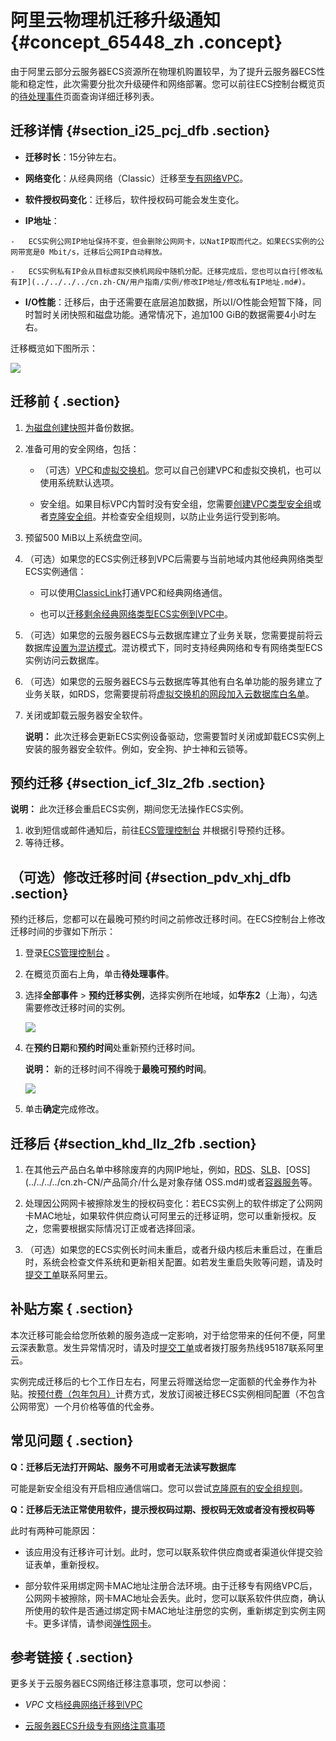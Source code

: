 # 阿里云物理机迁移升级通知 {#concept_65448_zh .concept}

由于阿里云部分云服务器ECS资源所在物理机购置较早，为了提升云服务器ECS性能和稳定性，此次需要分批次升级硬件和网络部署。您可以前往ECS控制台概览页的[待处理事件](https://ecs.console.aliyun.com/#/events/unsettled/securityGroupWarning)页面查询详细迁移列表。

## 迁移详情 {#section_i25_pcj_dfb .section}

-    **迁移时长**：15分钟左右。

-    **网络变化**：从经典网络（Classic）迁移至[专有网络VPC](../../../../cn.zh-CN/产品简介/什么是专有网络.md#)。

-    **软件授权码变化**：迁移后，软件授权码可能会发生变化。

-    **IP地址**：

    -   ECS实例公网IP地址保持不变，但会删除公网网卡，以NatIP取而代之。如果ECS实例的公网带宽是0 Mbit/s，迁移后公网IP自动释放。

    -   ECS实例私有IP会从目标虚拟交换机网段中随机分配。迁移完成后，您也可以自行[修改私有IP](../../../../cn.zh-CN/用户指南/实例/修改IP地址/修改私有IP地址.md#)。

-    **I/O性能**：迁移后，由于还需要在底层追加数据，所以I/O性能会短暂下降，同时暂时关闭快照和磁盘功能。通常情况下，追加100 GiB的数据需要4小时左右。


迁移概览如下图所示：

![](http://static-aliyun-doc.oss-cn-hangzhou.aliyuncs.com/assets/img/10948/153812712711990_zh-CN.png)

## 迁移前 { .section}

1.  [为磁盘创建快照](../../../../cn.zh-CN/用户指南/快照/创建快照.md#)并备份数据。

2.  准备可用的安全网络，包括：
    -   （可选）[VPC](../../../../cn.zh-CN/用户指南/管理专有网络.md#)和[虚拟交换机](../../../../cn.zh-CN/用户指南/管理交换机.md#)。您可以自己创建VPC和虚拟交换机，也可以使用系统默认选项。

    -   安全组。如果目标VPC内暂时没有安全组，您需要[创建VPC类型安全组](../../../../cn.zh-CN/用户指南/安全组/创建安全组.md#)或者[克隆安全组](../../../../cn.zh-CN/用户指南/安全组/克隆安全组.md#)。并检查安全组规则，以防止业务运行受到影响。

3.  预留500 MiB以上系统盘空间。

4.  （可选）如果您的ECS实例迁移到VPC后需要与当前地域内其他经典网络类型ECS实例通信：
    -   可以使用[ClassicLink](../../../../cn.zh-CN/用户指南/ClassicLink/ClassicLink概述.md#)打通VPC和经典网络通信。

    -   也可以[迁移剩余经典网络类型ECS实例到VPC中](../../../../cn.zh-CN/最佳实践/经典网络迁移到VPC/迁移方案概述.md#)。

5.  （可选）如果您的云服务器ECS与云数据库建立了业务关联，您需要提前将云数据库[设置为混访模式](../../../../cn.zh-CN/最佳实践/经典网络迁移到VPC/云数据库混访/云数据库混访概述.md#)。混访模式下，同时支持经典网络和专有网络类型ECS实例访问云数据库。
6.  （可选）如果您的云服务器ECS与云数据库等其他有白名单功能的服务建立了业务关联，如RDS，您需要提前将[虚拟交换机的网段加入云数据库白名单](../../../../cn.zh-CN/用户指南/数据安全性/设置白名单.md#)。

7.  关闭或卸载云服务器安全软件。

    **说明：** 此次迁移会更新ECS实例设备驱动，您需要暂时关闭或卸载ECS实例上安装的服务器安全软件。例如，安全狗、护士神和云锁等。


## 预约迁移 {#section_icf_3lz_2fb .section}

**说明：** 此次迁移会重启ECS实例，期间您无法操作ECS实例。

1.  收到短信或邮件通知后，前往[ECS管理控制台](https://ecs.console.aliyun.com/) 并根据引导预约迁移。
2.  等待迁移。


## （可选）修改迁移时间 {#section_pdv_xhj_dfb .section}

预约迁移后，您都可以在最晚可预约时间之前修改迁移时间。在ECS控制台上修改迁移时间的步骤如下所示：

1.  登录[ECS管理控制台](https://ecs.console.aliyun.com/) 。

2.  在概览页面右上角，单击**待处理事件**。

3.  选择**全部事件** \> **预约迁移实例**，选择实例所在地域，如**华东2**（上海），勾选需要修改迁移时间的实例。

    ![](http://static-aliyun-doc.oss-cn-hangzhou.aliyuncs.com/assets/img/10948/153812712812006_zh-CN.png)

4.  在**预约日期**和**预约时间**处重新预约迁移时间。

    **说明：** 新的迁移时间不得晚于**最晚可预约时间**。

    ![](http://static-aliyun-doc.oss-cn-hangzhou.aliyuncs.com/assets/img/10948/153812712812007_zh-CN.png)

5.  单击**确定**完成修改。


## 迁移后 {#section_khd_llz_2fb .section}

1.  在其他云产品白名单中移除废弃的内网IP地址，例如，[RDS](../../../../cn.zh-CN/产品简介/什么是RDS.md#)、[SLB](../../../../cn.zh-CN/产品简介/什么是负载均衡.md#)、[OSS](../../../../cn.zh-CN/产品简介/什么是对象存储 OSS.md#)或者[容器服务](../../../../cn.zh-CN/产品简介/什么是容器服务.md#)等。

2.  处理因公网网卡被擦除发生的授权码变化：若ECS实例上的软件绑定了公网网卡MAC地址，如果软件供应商认可阿里云的迁移证明，您可以重新授权。反之，您需要根据实际情况订正或者选择回滚。

3.  （可选）如果您的ECS实例长时间未重启，或者升级内核后未重启过，在重启时，系统会检查文件系统和更新相关配置。如若发生重启失败等问题，请及时[提交工单](https://selfservice.console.aliyun.com/ticket/createIndex.htm)联系阿里云。


## 补贴方案 { .section}

本次迁移可能会给您所依赖的服务造成一定影响，对于给您带来的任何不便，阿里云深表歉意。发生异常情况时，请及时[提交工单](https://selfservice.console.aliyun.com/ticket/createIndex.htm)或者拨打服务热线95187联系阿里云。

实例完成迁移后的七个工作日左右，阿里云将赠送给您一定面额的代金券作为补贴。按[预付费（包年包月）](../../../../cn.zh-CN/产品定价/预付费（包年包月）.md#)计费方式，发放订阅被迁移ECS实例相同配置（不包含公网带宽）一个月价格等值的代金券。

## 常见问题 { .section}

**Q：迁移后无法打开网站、服务不可用或者无法读写数据库**

可能是新安全组没有开启相应通信端口。您可以尝试[克隆原有的安全组规则](../../../../cn.zh-CN/用户指南/安全组/克隆安全组.md#)。

**Q：迁移后无法正常使用软件，提示授权码过期、授权码无效或者没有授权码等**

此时有两种可能原因：

-   该应用没有迁移许可计划。此时，您可以联系软件供应商或者渠道伙伴提交验证表单，重新授权。

-   部分软件采用绑定网卡MAC地址注册合法环境。由于迁移专有网络VPC后，公网网卡被擦除，网卡MAC地址会丢失。此时，您可以联系软件供应商，确认所使用的软件是否通过绑定网卡MAC地址注册您的实例，重新绑定到实例主网卡。更多详情，请参阅[弹性网卡](../../../../cn.zh-CN/产品简介/网络和安全性/弹性网卡.md#)。


## 参考链接 { .section}

更多关于云服务器ECS网络迁移注意事项，您可以参阅：

-    *VPC* 文档[经典网络迁移到VPC](../../../../cn.zh-CN/最佳实践/经典网络迁移到VPC/迁移方案概述.md#) 

-    [云服务器ECS升级专有网络注意事项](https://help.aliyun.com/knowledge_detail/65497.html) 


